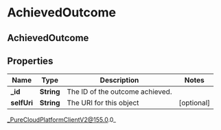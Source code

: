 # AchievedOutcome

## AchievedOutcome

## Properties

|Name | Type | Description | Notes|
|------------ | ------------- | ------------- | -------------|
| **_id** | **String** | The ID of the outcome achieved. | |
| **selfUri** | **String** | The URI for this object | [optional] |



_PureCloudPlatformClientV2@155.0.0_
